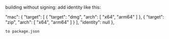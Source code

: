 building without signing: add identity like this:

 "mac": {
      "target": [
        {
          "target": "dmg",
          "arch": [
            "x64",
            "arm64"
          ]
        },
        {
          "target": "zip",
          "arch": [
            "x64",
            "arm64"
          ]
        }
      ],
      "identity": null
    },


    to package.json
